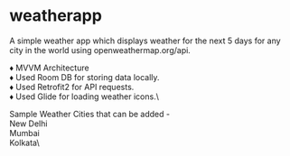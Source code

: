 # weatherapp
A simple weather app which displays weather for the next 5 days for any city in the world using openweathermap.org/api.

♦ MVVM Architecture\
♦ Used Room DB for storing data locally.\
♦ Used Retrofit2 for API requests.\
♦ Used Glide for loading weather icons.\

Sample Weather Cities that can be added - \
New Delhi\
Mumbai\
Kolkata\
